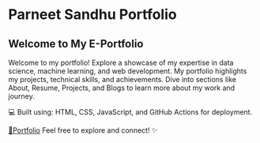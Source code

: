 # Parneet Sandhu Portfolio
## Welcome to My E-Portfolio
Welcome to my portfolio! Explore a showcase of my expertise in data science, machine learning, and web development. My portfolio highlights my projects, technical skills, and achievements. Dive into sections like About, Resume, Projects, and Blogs to learn more about my work and journey.

💻 Built using: HTML, CSS, JavaScript, and GitHub Actions for deployment.

[🔗Portfolio](https://parneet-sandhu.github.io/ParneetSandhu/)
Feel free to explore and connect! ✨


